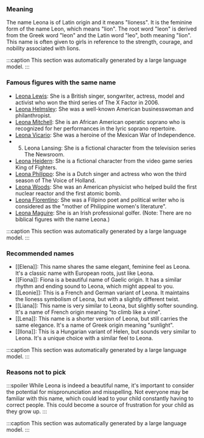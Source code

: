 ### Meaning
The name Leona is of Latin origin and it means "lioness". It is the feminine form of the name Leon, which means "lion". The root word "leon" is derived from the Greek word "leon" and the Latin word "leo", both meaning "lion". This name is often given to girls in reference to the strength, courage, and nobility associated with lions.

:::caption
This section was automatically generated by a large language model.
:::

### Famous figures with the same name
- [Leona Lewis](https://en.wikipedia.org/wiki/Leona_Lewis): She is a British singer, songwriter, actress, model and activist who won the third series of The X Factor in 2006.
- [Leona Helmsley](https://en.wikipedia.org/wiki/Leona_Helmsley): She was a well-known American businesswoman and philanthropist.
- [Leona Mitchell](https://en.wikipedia.org/wiki/Leona_Mitchell): She is an African American operatic soprano who is recognized for her performances in the lyric soprano repertoire.
- [Leona Vicario](https://en.wikipedia.org/wiki/Leona_Vicario): She was a heroine of the Mexican War of Independence.
- 5. Leona Lansing: She is a fictional character from the television series The Newsroom.
- [Leona Heidern](https://en.wikipedia.org/wiki/Leona_Heidern): She is a fictional character from the video game series King of Fighters.
- [Leona Philippo](https://en.wikipedia.org/wiki/Leona_Philippo): She is a Dutch singer and actress who won the third season of The Voice of Holland.
- [Leona Woods](https://en.wikipedia.org/wiki/Leona_Woods): She was an American physicist who helped build the first nuclear reactor and the first atomic bomb.
- [Leona Florentino](https://en.wikipedia.org/wiki/Leona_Florentino): She was a Filipino poet and political writer who is considered as the "mother of Philippine women's literature".
- [Leona Maguire](https://en.wikipedia.org/wiki/Leona_Maguire): She is an Irish professional golfer.
(Note: There are no biblical figures with the name Leona.)

:::caption
This section was automatically generated by a large language model.
:::

### Recommended names
- [[Elena]]: This name shares the same elegant, feminine feel as Leona. It's a classic name with European roots, just like Leona.
- [[Fiona]]: Fiona is a beautiful name of Gaelic origin. It has a similar rhythm and ending sound to Leona, which might appeal to you.
- [[Leonie]]: This is a French and German variant of Leona. It maintains the lioness symbolism of Leona, but with a slightly different twist.
- [[Liana]]: This name is very similar to Leona, but slightly softer sounding. It's a name of French origin meaning "to climb like a vine".
- [[Lena]]: This name is a shorter version of Leona, but still carries the same elegance. It's a name of Greek origin meaning "sunlight".
- [[Ilona]]: This is a Hungarian variant of Helen, but sounds very similar to Leona. It's a unique choice with a similar feel to Leona.

:::caption
This section was automatically generated by a large language model.
:::

### Reasons not to pick
:::spoiler
While Leona is indeed a beautiful name, it's important to consider the potential for mispronunciation and misspelling. Not everyone may be familiar with this name, which could lead to your child constantly having to correct people. This could become a source of frustration for your child as they grow up.
:::

:::caption
This section was automatically generated by a large language model.
:::